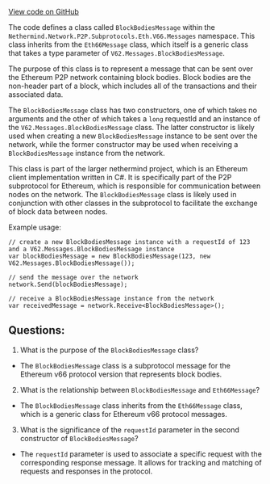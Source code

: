 [View code on GitHub](https://github.com/nethermindeth/nethermind/Nethermind.Network/P2P/Subprotocols/Eth/V66/Messages/BlockBodiesMessage.cs)

The code defines a class called `BlockBodiesMessage` within the `Nethermind.Network.P2P.Subprotocols.Eth.V66.Messages` namespace. This class inherits from the `Eth66Message` class, which itself is a generic class that takes a type parameter of `V62.Messages.BlockBodiesMessage`. 

The purpose of this class is to represent a message that can be sent over the Ethereum P2P network containing block bodies. Block bodies are the non-header part of a block, which includes all of the transactions and their associated data. 

The `BlockBodiesMessage` class has two constructors, one of which takes no arguments and the other of which takes a `long` requestId and an instance of the `V62.Messages.BlockBodiesMessage` class. The latter constructor is likely used when creating a new `BlockBodiesMessage` instance to be sent over the network, while the former constructor may be used when receiving a `BlockBodiesMessage` instance from the network.

This class is part of the larger nethermind project, which is an Ethereum client implementation written in C#. It is specifically part of the P2P subprotocol for Ethereum, which is responsible for communication between nodes on the network. The `BlockBodiesMessage` class is likely used in conjunction with other classes in the subprotocol to facilitate the exchange of block data between nodes. 

Example usage:

```
// create a new BlockBodiesMessage instance with a requestId of 123 and a V62.Messages.BlockBodiesMessage instance
var blockBodiesMessage = new BlockBodiesMessage(123, new V62.Messages.BlockBodiesMessage());

// send the message over the network
network.Send(blockBodiesMessage);

// receive a BlockBodiesMessage instance from the network
var receivedMessage = network.Receive<BlockBodiesMessage>();
```
## Questions: 
 1. What is the purpose of the `BlockBodiesMessage` class?
- The `BlockBodiesMessage` class is a subprotocol message for the Ethereum v66 protocol version that represents block bodies.

2. What is the relationship between `BlockBodiesMessage` and `Eth66Message`?
- The `BlockBodiesMessage` class inherits from the `Eth66Message` class, which is a generic class for Ethereum v66 protocol messages.

3. What is the significance of the `requestId` parameter in the second constructor of `BlockBodiesMessage`?
- The `requestId` parameter is used to associate a specific request with the corresponding response message. It allows for tracking and matching of requests and responses in the protocol.